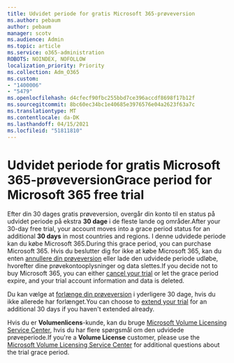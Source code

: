 ```yaml
---
title: Udvidet periode for gratis Microsoft 365-prøveversion
ms.author: pebaum
author: pebaum
manager: scotv
ms.audience: Admin
ms.topic: article
ms.service: o365-administration
ROBOTS: NOINDEX, NOFOLLOW
localization_priority: Priority
ms.collection: Adm_O365
ms.custom:
- "1400006"
- "5479"
ms.openlocfilehash: d4cfecf90fbc255bbd7ce396accdf8698f17b12f
ms.sourcegitcommit: 8bc60ec34bc1e40685e3976576e04a2623f63a7c
ms.translationtype: MT
ms.contentlocale: da-DK
ms.lasthandoff: 04/15/2021
ms.locfileid: "51811810"
---
```

# <a name="grace-period-for-microsoft-365-free-trial"></a><span data-ttu-id="0e3ff-102">Udvidet periode for gratis Microsoft 365-prøveversion</span><span class="sxs-lookup"><span data-stu-id="0e3ff-102">Grace period for Microsoft 365 free trial</span></span>

<span data-ttu-id="0e3ff-103">Efter din 30 dages gratis prøveversion, overgår din konto til en status på udvidet periode på ekstra **30 dage** i de fleste lande og områder.</span><span class="sxs-lookup"><span data-stu-id="0e3ff-103">After your 30-day free trial, your account moves into a grace period status for an additional **30 days** in most countries and regions.</span></span> <span data-ttu-id="0e3ff-104">I denne udvidede periode kan du købe Microsoft 365.</span><span class="sxs-lookup"><span data-stu-id="0e3ff-104">During this grace period, you can purchase Microsoft 365.</span></span> <span data-ttu-id="0e3ff-105">Hvis du beslutter dig for ikke at købe Microsoft 365, kan du enten [annullere din prøveversion](https://docs.microsoft.com/microsoft-365/commerce/subscriptions/cancel-your-subscription?view=o365-worldwide) eller lade den udvidede periode udløbe, hvorefter dine prøvekontooplysninger og data slettes.</span><span class="sxs-lookup"><span data-stu-id="0e3ff-105">If you decide not to buy Microsoft 365, you can either [cancel your trial](https://docs.microsoft.com/microsoft-365/commerce/subscriptions/cancel-your-subscription?view=o365-worldwide) or let the grace period expire, and your trial account information and data is deleted.</span></span>

<span data-ttu-id="0e3ff-106">Du kan vælge at [forlænge din prøveversion](https://docs.microsoft.com/microsoft-365/commerce/extend-your-trial) i yderligere 30 dage, hvis du ikke allerede har forlænget.</span><span class="sxs-lookup"><span data-stu-id="0e3ff-106">You can choose to [extend your trial](https://docs.microsoft.com/microsoft-365/commerce/extend-your-trial) for an additional 30 days if you haven't extended already.</span></span>

<span data-ttu-id="0e3ff-107">Hvis du er **Volumenlicens**-kunde, kan du bruge [Microsoft Volume Licensing Service Center](https://support.microsoft.com/help/4471406/how-to-contact-the-microsoft-volume-licensing-service-center), hvis du har flere spørgsmål om den udvidede prøveperiode.</span><span class="sxs-lookup"><span data-stu-id="0e3ff-107">If you're a **Volume License** customer, please use the [Microsoft Volume Licensing Service Center](https://support.microsoft.com/help/4471406/how-to-contact-the-microsoft-volume-licensing-service-center) for additional questions about the trial grace period.</span></span>

